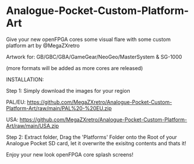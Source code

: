 # Analogue-Pocket-Custom-Platform-Art
Give your new openFPGA cores some visual flare with some custom platform art by @MegaZXretro

Artwork for:
GB/GBC/GBA/GameGear/NeoGeo/MasterSystem & SG-1000

(more formats will be added as more cores are released)

INSTALLATION:

Step 1:
Simply download the images for your region

PAL/EU:
https://github.com/MegaZXretro/Analogue-Pocket-Custom-Platform-Art/raw/main/PAL%20-%20EU.zip

USA:
https://github.com/MegaZXretro/Analogue-Pocket-Custom-Platform-Art/raw/main/USA.zip

Step 2:
Extract folder, Drag the 'Platforms' Folder onto the Root of your Analogue Pocket SD card, let it overwrite the exisitng contents and thats it!

Enjoy your new look openFPGA core splash screens!
